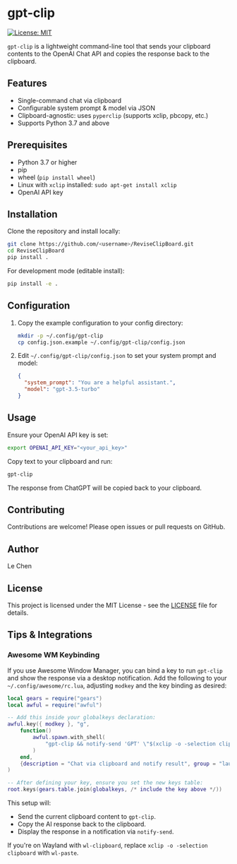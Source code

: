 # gpt-clip

[![License: MIT](https://img.shields.io/badge/License-MIT-yellow.svg)](#license)

`gpt-clip` is a lightweight command-line tool that sends your clipboard contents to the OpenAI Chat API and copies the response back to the clipboard.

## Features

- Single-command chat via clipboard
- Configurable system prompt & model via JSON
- Clipboard-agnostic: uses `pyperclip` (supports xclip, pbcopy, etc.)
- Supports Python 3.7 and above

## Prerequisites

- Python 3.7 or higher
- pip
- wheel (`pip install wheel`)
- Linux with `xclip` installed: `sudo apt-get install xclip`
- OpenAI API key

## Installation

Clone the repository and install locally:
```bash
git clone https://github.com/<username>/ReviseClipBoard.git
cd ReviseClipBoard
pip install .
```

For development mode (editable install):
```bash
pip install -e .
```

## Configuration

1. Copy the example configuration to your config directory:
   ```bash
   mkdir -p ~/.config/gpt-clip
   cp config.json.example ~/.config/gpt-clip/config.json
   ```
2. Edit `~/.config/gpt-clip/config.json` to set your system prompt and model:
   ```json
   {
     "system_prompt": "You are a helpful assistant.",
     "model": "gpt-3.5-turbo"
   }
   ```

## Usage

Ensure your OpenAI API key is set:
```bash
export OPENAI_API_KEY="<your_api_key>"
```

Copy text to your clipboard and run:
```bash
gpt-clip
```

The response from ChatGPT will be copied back to your clipboard.

## Contributing

Contributions are welcome! Please open issues or pull requests on GitHub.

## Author

Le Chen

## License

This project is licensed under the MIT License - see the [LICENSE](LICENSE) file for details.

## Tips & Integrations

### Awesome WM Keybinding

If you use Awesome Window Manager, you can bind a key to run `gpt-clip` and show the response via a desktop notification. Add the following to your `~/.config/awesome/rc.lua`, adjusting `modkey` and the key binding as desired:

```lua
local gears = require("gears")
local awful = require("awful")

-- Add this inside your globalkeys declaration:
awful.key({ modkey }, "g",
    function()
        awful.spawn.with_shell(
            "gpt-clip && notify-send 'GPT' \"$(xclip -o -selection clipboard)\""
        )
    end,
    {description = "Chat via clipboard and notify result", group = "launcher"}
)

-- After defining your key, ensure you set the new keys table:
root.keys(gears.table.join(globalkeys, /* include the key above */))
```

This setup will:
- Send the current clipboard content to `gpt-clip`.
- Copy the AI response back to the clipboard.
- Display the response in a notification via `notify-send`.

If you're on Wayland with `wl-clipboard`, replace `xclip -o -selection clipboard` with `wl-paste`.

